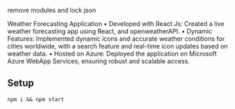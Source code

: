 remove modules and lock json



Weather Forecasting Application
• Developed with React Js: Created a live weather forecasting app using React, and openweatherAPI.
• Dynamic Features: Implemented dynamic icons and accurate weather conditions for cities worldwide, with a search feature and real-time
icon updates based on weather data.
• Hosted on Azure: Deployed the application on Microsoft Azure WebApp Services, ensuring robust and scalable access.


## Setup

```
npm i && npm start
```
